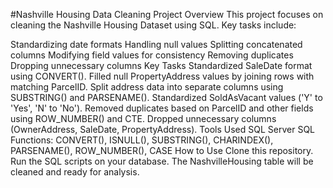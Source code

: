 #Nashville Housing Data Cleaning
Project Overview
This project focuses on cleaning the Nashville Housing Dataset using SQL. Key tasks include:

Standardizing date formats
Handling null values
Splitting concatenated columns
Modifying field values for consistency
Removing duplicates
Dropping unnecessary columns
Key Tasks
Standardized SaleDate format using CONVERT().
Filled null PropertyAddress values by joining rows with matching ParcelID.
Split address data into separate columns using SUBSTRING() and PARSENAME().
Standardized SoldAsVacant values ('Y' to 'Yes', 'N' to 'No').
Removed duplicates based on ParcelID and other fields using ROW_NUMBER() and CTE.
Dropped unnecessary columns (OwnerAddress, SaleDate, PropertyAddress).
Tools Used
SQL Server
SQL Functions: CONVERT(), ISNULL(), SUBSTRING(), CHARINDEX(), PARSENAME(), ROW_NUMBER(), CASE
How to Use
Clone this repository.
Run the SQL scripts on your database.
The NashvilleHousing table will be cleaned and ready for analysis.
